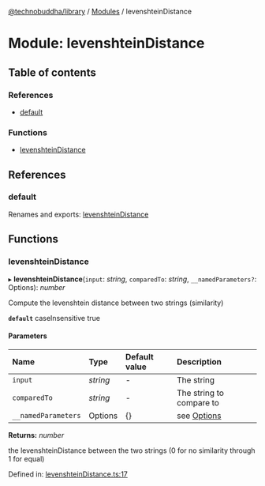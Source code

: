 [@technobuddha/library](../../README.md) / [Modules](../Modules.md) / levenshteinDistance

# Module: levenshteinDistance

## Table of contents

### References

- [default](levenshteindistance.md#default)

### Functions

- [levenshteinDistance](levenshteindistance.md#levenshteindistance)

## References

### default

Renames and exports: [levenshteinDistance](levenshteindistance.md#levenshteindistance)

## Functions

### levenshteinDistance

▸ **levenshteinDistance**(`input`: *string*, `comparedTo`: *string*, `__namedParameters?`: Options): *number*

Compute the levenshtein distance between two strings (similarity)

**`default`** caseInsensitive true

#### Parameters

| Name | Type | Default value | Description |
| :------ | :------ | :------ | :------ |
| `input` | *string* | - | The string |
| `comparedTo` | *string* | - | The string to compare to |
| `__namedParameters` | Options | {} | see [Options](almostequals.md#options) |

**Returns:** *number*

the levenshteinDistance between the two strings (0 for no similarity through 1 for equal)

Defined in: [levenshteinDistance.ts:17](../../src/levenshteinDistance.ts#L17)
